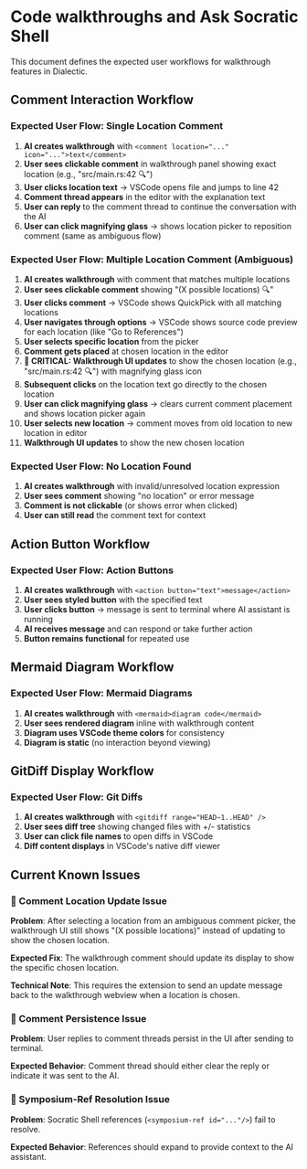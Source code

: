 # Code walkthroughs and Ask Socratic Shell

This document defines the expected user workflows for walkthrough features in Dialectic.

## Comment Interaction Workflow

### Expected User Flow: Single Location Comment
1. **AI creates walkthrough** with `<comment location="..." icon="...">text</comment>`
2. **User sees clickable comment** in walkthrough panel showing exact location (e.g., "src/main.rs:42 🔍")
3. **User clicks location text** → VSCode opens file and jumps to line 42
4. **Comment thread appears** in the editor with the explanation text
5. **User can reply** to the comment thread to continue the conversation with the AI
6. **User can click magnifying glass** → shows location picker to reposition comment (same as ambiguous flow)

### Expected User Flow: Multiple Location Comment (Ambiguous)
1. **AI creates walkthrough** with comment that matches multiple locations
2. **User sees clickable comment** showing "(X possible locations) 🔍" 
3. **User clicks comment** → VSCode shows QuickPick with all matching locations
4. **User navigates through options** → VSCode shows source code preview for each location (like "Go to References")
5. **User selects specific location** from the picker
6. **Comment gets placed** at chosen location in the editor
7. **🚨 CRITICAL: Walkthrough UI updates** to show the chosen location (e.g., "src/main.rs:42 🔍") with magnifying glass icon
8. **Subsequent clicks** on the location text go directly to the chosen location
9. **User can click magnifying glass** → clears current comment placement and shows location picker again
10. **User selects new location** → comment moves from old location to new location in editor
11. **Walkthrough UI updates** to show the new chosen location

### Expected User Flow: No Location Found
1. **AI creates walkthrough** with invalid/unresolved location expression
2. **User sees comment** showing "no location" or error message
3. **Comment is not clickable** (or shows error when clicked)
4. **User can still read** the comment text for context

## Action Button Workflow

### Expected User Flow: Action Buttons
1. **AI creates walkthrough** with `<action button="text">message</action>`
2. **User sees styled button** with the specified text
3. **User clicks button** → message is sent to terminal where AI assistant is running
4. **AI receives message** and can respond or take further action
5. **Button remains functional** for repeated use

## Mermaid Diagram Workflow

### Expected User Flow: Mermaid Diagrams
1. **AI creates walkthrough** with `<mermaid>diagram code</mermaid>`
2. **User sees rendered diagram** inline with walkthrough content
3. **Diagram uses VSCode theme colors** for consistency
4. **Diagram is static** (no interaction beyond viewing)

## GitDiff Display Workflow

### Expected User Flow: Git Diffs
1. **AI creates walkthrough** with `<gitdiff range="HEAD~1..HEAD" />`
2. **User sees diff tree** showing changed files with +/- statistics
3. **User can click file names** to open diffs in VSCode
4. **Diff content displays** in VSCode's native diff viewer

## Current Known Issues

### 🚨 Comment Location Update Issue
**Problem**: After selecting a location from an ambiguous comment picker, the walkthrough UI still shows "(X possible locations)" instead of updating to show the chosen location.

**Expected Fix**: The walkthrough comment should update its display to show the specific chosen location.

**Technical Note**: This requires the extension to send an update message back to the walkthrough webview when a location is chosen.

### 🚨 Comment Persistence Issue  
**Problem**: User replies to comment threads persist in the UI after sending to terminal.

**Expected Behavior**: Comment thread should either clear the reply or indicate it was sent to the AI.

### 🚨 Symposium-Ref Resolution Issue
**Problem**: Socratic Shell references (`<symposium-ref id="..."/>`) fail to resolve.

**Expected Behavior**: References should expand to provide context to the AI assistant.
